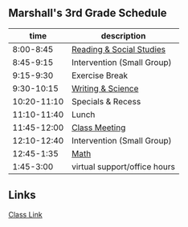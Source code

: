 ## Marshall's 3rd Grade Schedule

| time | description |
|---   | ---   |
| 8:00-8:45 | [Reading & Social Studies](https://classroom.google.com/u/1/c/MTIyNTExMzUwMTY3) |
| 8:45-9:15 | Intervention (Small Group)  |
| 9:15-9:30 | Exercise Break  |
| 9:30-10:15 | [Writing & Science](https://classroom.google.com/u/1/c/MTIzMDAyOTc0ODE2)|
| 10:20-11:10 | Specials & Recess |
| 11:10-11:40 | Lunch |
| 11:45-12:00 | [Class Meeting](https://classroom.google.com/u/1/c/MTIyNTExMzUwMTY3)|
| 12:10-12:40 | Intervention (Small Group) |
| 12:45-1:35 | [Math](https://classroom.google.com/u/1/c/MTIyNjc3OTg3NjMz)|
| 1:45-3:00 | virtual support/office hours |

## Links
[Class Link](https://launchpad.classlink.com/home?setLng=en#myapps)
